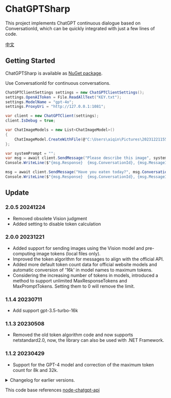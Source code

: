 # ChatGPTSharp

This project implements ChatGPT continuous dialogue based on ConversationId, which can be quickly integrated with just a few lines of code. 

[中文](README_CN.md)

## Getting Started

ChatGPTSharp is available as [NuGet package](https://www.nuget.org/packages/ChatGPTSharp/).

Use ConversationId for continuous conversations.
```csharp
ChatGPTClientSettings settings = new ChatGPTClientSettings();
settings.OpenAIToken = File.ReadAllText("KEY.txt");
settings.ModelName = "gpt-4o";
settings.ProxyUri = "http://127.0.0.1:1081";

var client = new ChatGPTClient(settings);
client.IsDebug = true;

var ChatImageModels = new List<ChatImageModel>()
{
    ChatImageModel.CreateWithFile(@"C:\Users\aiqin\Pictures\20231221155547.png", ImageDetailMode.Low)
};

var systemPrompt = "";
var msg = await client.SendMessage("Please describe this image", systemPrompt: systemPrompt, images: ChatImageModels);
Console.WriteLine($"{msg.Response}  {msg.ConversationId}, {msg.MessageId}");

msg = await client.SendMessage("Have you eaten today?", msg.ConversationId, msg.MessageId);
Console.WriteLine($"{msg.Response}  {msg.ConversationId}, {msg.MessageId}");
```


## Update

### 2.0.5 20241224
* Removed obsolete Vision judgment
* Added setting to disable token calculation

### 2.0.0 20231221
* Added support for sending images using the Vision model and pre-computing image tokens (local files only).
* Improved the token algorithm for messages to align with the official API.
* Added more default token count data for official website models and automatic conversion of '16k' in model names to maximum tokens.
* Considering the increasing number of tokens in models, introduced a method to support unlimited MaxResponseTokens and MaxPromptTokens. Setting them to 0 will remove the limit.

### 1.1.4 20230711
* Add support gpt-3.5-turbo-16k
 
### 1.1.3 20230508
* Removed the old token algorithm code and now supports netstandard2.0, now, the library can also be used with .NET Framework.

### 1.1.2 20230429
* Support for the GPT-4 model and correction of the maximum token count for 8k and 32k.

<details> <summary>Changelog for earlier versions.</summary>

### 1.1.0 20230320
* The initialization method of ChatGPTClient adds a request timeout setting and changes the default timeout time from 20 seconds to 60 seconds.

### 1.0.9 20230307
* Using TiktokenSharp to calculate token count, fixing the issue of inaccurate token calculation.

### 1.0.8 20230304
* token algorithm fix

### 1.0.6 20230303
* The token algorithm has been temporarily removed, which may cause exceptions when certain strings are combined. It will be restored after subsequent testing is completed.

### 1.0.5 20230303
* Add SendMessage parameters sendSystemType and sendSystemMessage to specify the insertion of system messages into the conversation.

### 1.0.3 20230302
* Add local token algorithm of gpt3, the algorithm is from js library gpt-3-encoder

</details>

This code base references [node-chatgpt-api](https://github.com/waylaidwanderer/node-chatgpt-api)

